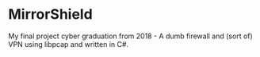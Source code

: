 # MirrorShield
My final project cyber graduation from 2018 - A dumb firewall and (sort of) VPN using libpcap and written in C#.
